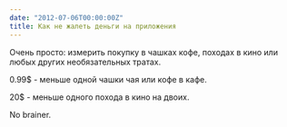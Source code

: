 ```yaml
---
date: "2012-07-06T00:00:00Z"
title: Как не жалеть деньги на приложения
---
```


Очень просто: измерить покупку в чашках кофе, походах в кино или любых других необязательных тратах.

0.99$ - меньше одной чашки чая или кофе в кафе.

20$ - меньше одного похода в кино на двоих.

No brainer.
